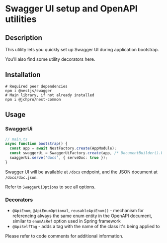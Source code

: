 # Swagger UI setup and OpenAPI utilities

## Description

This utility lets you quickly set up Swagger UI during application bootstrap.

You'll also find some utility decorators here. 

## Installation

```shell
# Required peer dependencies
npm i @nestjs/swagger
# Main library, if not already installed
npm i @jchpro/nest-common
```

## Usage

### SwaggerUi

```typescript
// main.ts
async function bootstrap() {
  const app = await NestFactory.create(AppModule);
  const swaggerUi = SwaggerUiFactory.create(app, /* DocumentBuilder().build() */);
  swaggerUi.serve('docs', { serveDoc: true });
}
```

Swagger UI will be available at `/docs` endpoint, and the JSON document at `/docs/doc.json`. 

Refer to `SwaggerUiOptions` to see all options.

### Decorators

- `@ApiEnum`, `@ApiEnumOptional`, `reusableApiEnum()` - mechanism for referencing always the same enum entity in the OpenAPI document, similar to `enumAsRef` option used in Spring framework
- `@ApiSelfTag` - adds a tag with the name of the class it's being applied to

Please refer to code comments for additional information.
